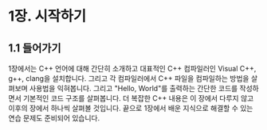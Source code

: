 # 1장. 시작하기

## 1.1 들어가기

1장에서는 C++ 언어에 대해 간단히 소개하고 대표적인 C++ 컴파일러인 Visual C++, g++, clang을 설치합니다. 그리고 각 컴파일러에서 C++ 파일을 컴파일하는 방법을 살펴보며 사용법을 익혀봅니다.
그리고 "Hello, World"를 출력하는 간단한 코드를 작성하면서 기본적인 코드 구조를 살펴봅니다. 더 복잡한 C++ 내용은 이 장에서 다루지 않고 이후의 장에서 하나씩 살펴볼 것입니다.
끝으로 1장에서 배운 지식으로 해결할 수 있는 연습 문제도 준비되어 있습니다.